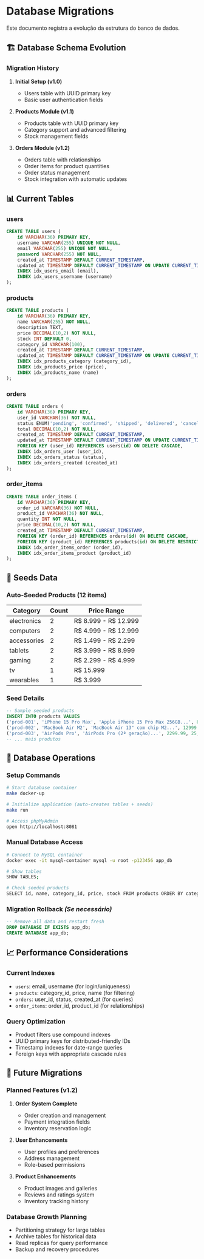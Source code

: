# Database Migrations

Este documento registra a evolução da estrutura do banco de dados.

## 🏗️ Database Schema Evolution

### Migration History

1. **Initial Setup (v1.0)**
   - Users table with UUID primary key
   - Basic user authentication fields

2. **Products Module (v1.1)** 
   - Products table with UUID primary key
   - Category support and advanced filtering
   - Stock management fields

3. **Orders Module (v1.2)**
   - Orders table with relationships
   - Order items for product quantities
   - Order status management
   - Stock integration with automatic updates

## 📊 Current Tables

### users
```sql
CREATE TABLE users (
    id VARCHAR(36) PRIMARY KEY,
    username VARCHAR(255) UNIQUE NOT NULL,
    email VARCHAR(255) UNIQUE NOT NULL,
    password VARCHAR(255) NOT NULL,
    created_at TIMESTAMP DEFAULT CURRENT_TIMESTAMP,
    updated_at TIMESTAMP DEFAULT CURRENT_TIMESTAMP ON UPDATE CURRENT_TIMESTAMP,
    INDEX idx_users_email (email),
    INDEX idx_users_username (username)
);
```

### products  
```sql
CREATE TABLE products (
    id VARCHAR(36) PRIMARY KEY,
    name VARCHAR(255) NOT NULL,
    description TEXT,
    price DECIMAL(10,2) NOT NULL,
    stock INT DEFAULT 0,
    category_id VARCHAR(100),
    created_at TIMESTAMP DEFAULT CURRENT_TIMESTAMP,
    updated_at TIMESTAMP DEFAULT CURRENT_TIMESTAMP ON UPDATE CURRENT_TIMESTAMP,
    INDEX idx_products_category (category_id),
    INDEX idx_products_price (price),
    INDEX idx_products_name (name)
);
```

### orders
```sql
CREATE TABLE orders (
    id VARCHAR(36) PRIMARY KEY,
    user_id VARCHAR(36) NOT NULL,
    status ENUM('pending', 'confirmed', 'shipped', 'delivered', 'cancelled') DEFAULT 'pending',
    total DECIMAL(10,2) NOT NULL,
    created_at TIMESTAMP DEFAULT CURRENT_TIMESTAMP,
    updated_at TIMESTAMP DEFAULT CURRENT_TIMESTAMP ON UPDATE CURRENT_TIMESTAMP,
    FOREIGN KEY (user_id) REFERENCES users(id) ON DELETE CASCADE,
    INDEX idx_orders_user (user_id),
    INDEX idx_orders_status (status),
    INDEX idx_orders_created (created_at)
);
```

### order_items
```sql
CREATE TABLE order_items (
    id VARCHAR(36) PRIMARY KEY,
    order_id VARCHAR(36) NOT NULL,
    product_id VARCHAR(36) NOT NULL,
    quantity INT NOT NULL,
    price DECIMAL(10,2) NOT NULL,
    created_at TIMESTAMP DEFAULT CURRENT_TIMESTAMP,
    FOREIGN KEY (order_id) REFERENCES orders(id) ON DELETE CASCADE,
    FOREIGN KEY (product_id) REFERENCES products(id) ON DELETE RESTRICT,
    INDEX idx_order_items_order (order_id),
    INDEX idx_order_items_product (product_id)
);
```

## 🌱 Seeds Data

### Auto-Seeded Products (12 items)

| Category | Count | Price Range |
|----------|-------|-------------|
| electronics | 2 | R$ 8.999 - R$ 12.999 |
| computers | 2 | R$ 4.999 - R$ 12.999 |
| accessories | 2 | R$ 1.499 - R$ 2.299 |
| tablets | 2 | R$ 3.999 - R$ 8.999 |
| gaming | 2 | R$ 2.299 - R$ 4.999 |
| tv | 1 | R$ 15.999 |
| wearables | 1 | R$ 3.999 |

### Seed Details
```sql
-- Sample seeded products
INSERT INTO products VALUES
('prod-001', 'iPhone 15 Pro Max', 'Apple iPhone 15 Pro Max 256GB...', 8999.99, 15, 'electronics', NOW(), NOW()),
('prod-002', 'MacBook Air M2', 'MacBook Air 13" com chip M2...', 12999.99, 8, 'computers', NOW(), NOW()),
('prod-003', 'AirPods Pro', 'AirPods Pro (2ª geração)...', 2299.99, 25, 'accessories', NOW(), NOW()),
-- ... mais produtos
```

## 🔧 Database Operations

### Setup Commands
```bash
# Start database container
make docker-up

# Initialize application (auto-creates tables + seeds)
make run

# Access phpMyAdmin
open http://localhost:8081
```

### Manual Database Access
```bash
# Connect to MySQL container
docker exec -it mysql-container mysql -u root -p123456 app_db

# Show tables
SHOW TABLES;

# Check seeded products
SELECT id, name, category_id, price, stock FROM products ORDER BY category_id;
```

### Migration Rollback *(Se necessário)*
```sql
-- Remove all data and restart fresh
DROP DATABASE IF EXISTS app_db;
CREATE DATABASE app_db;
```

## 📈 Performance Considerations

### Current Indexes
- `users`: email, username (for login/uniqueness)
- `products`: category_id, price, name (for filtering)
- `orders`: user_id, status, created_at (for queries)
- `order_items`: order_id, product_id (for relationships)

### Query Optimization
- Product filters use compound indexes
- UUID primary keys for distributed-friendly IDs
- Timestamp indexes for date-range queries
- Foreign keys with appropriate cascade rules

## 🚀 Future Migrations

### Planned Features (v1.2)
1. **Order System Complete**
   - Order creation and management
   - Payment integration fields
   - Inventory reservation logic

2. **User Enhancements**
   - User profiles and preferences
   - Address management
   - Role-based permissions

3. **Product Enhancements**
   - Product images and galleries
   - Reviews and ratings system
   - Inventory tracking history

### Database Growth Planning
- Partitioning strategy for large tables
- Archive tables for historical data
- Read replicas for query performance
- Backup and recovery procedures